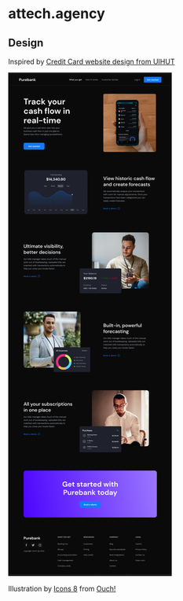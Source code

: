 # attech.agency

## Design

Inspired by [Credit Card website design from UIHUT](https://uihut.com/feature/credit-card-website-design/21704)

![mock](./website_mock.png)

Illustration by <a href="https://icons8.com/illustrations/author/zD2oqC8lLBBA">Icons 8</a> from <a href="https://icons8.com/illustrations">Ouch!</a>